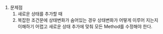 1. 문제점
   1. 새로운 상태를 추가할 때
   2. 복잡한 조건문에 상태변화가 숨어있는 경우 상태변화가 어떻게 이루어 지는지 이해하기 어렵고 새로운 상태 추가에 맞춰 모든 Method를 수정해야 한다.